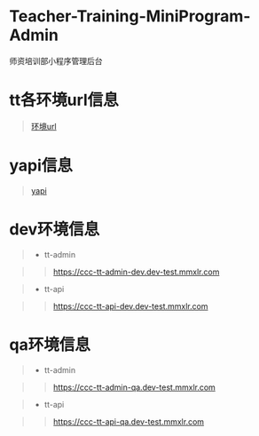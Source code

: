 # Teacher-Training-MiniProgram-Admin

师资培训部小程序管理后台

# tt各环境url信息
[环境url]: http://km.oa.dragonest.com/pages/viewpage.action?pageId=27624261

> [环境url]

# yapi信息
[yapi]: http://yapi-ops.dragonest.com/project/136/interface/api/cat_344

> [yapi]


# dev环境信息

> * tt-admin

>   >  https://ccc-tt-admin-dev.dev-test.mmxlr.com

> * tt-api

>   >  https://ccc-tt-api-dev.dev-test.mmxlr.com

# qa环境信息

> * tt-admin

>   >  https://ccc-tt-admin-qa.dev-test.mmxlr.com

> * tt-api

>   >  https://ccc-tt-api-qa.dev-test.mmxlr.com	
